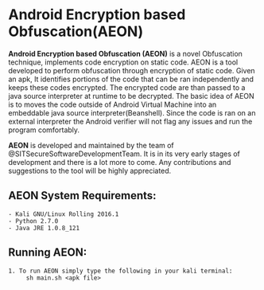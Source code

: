 # **Android Encryption based Obfuscation(AEON)**

**Android Encryption based Obfuscation (AEON)** is a novel Obfuscation technique, implements code encryption on static code. AEON is a tool developed to perform obfuscation through encryption of static code. Given an apk, It identifies portions of the code that can be ran independently and keeps these codes encrypted. The encrypted code are than passed to a java source interpreter at runtime to be decrypted. The basic idea of AEON is to moves the code outside of Android Virtual Machine into an embeddable java source interpreter(Beanshell). Since the code is ran on an external interpreter the Android verifier will not flag any issues and run the program comfortably.

**AEON** is developed and maintained by the team of @SITSecureSoftwareDevelopmentTeam. It is in its very early stages of development and there is a lot more to come. Any contributions and suggestions to the tool will be highly appreciated. 

## **AEON System Requirements:**
    - Kali GNU/Linux Rolling 2016.1
    - Python 2.7.0
    - Java JRE 1.0.8_121

## **Running AEON:**
    1. To run AEON simply type the following in your kali terminal:
         sh main.sh <apk file>




